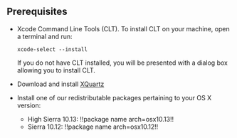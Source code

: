 ## Prerequisites

- Xcode Command Line Tools (CLT). To install CLT on your machine, open a terminal and run:

    `xcode-select --install`

    If you do not have CLT installed, you will be presented with a dialog box allowing you to install CLT.

- Download and install [XQuartz](https://www.xquartz.org/)

- Install one of our redistributable packages pertaining to your OS X version:

  - High Sierra 10.13: !!package name arch=osx10.13!!
  - Sierra 10.12: !!package name arch=osx10.12!!
